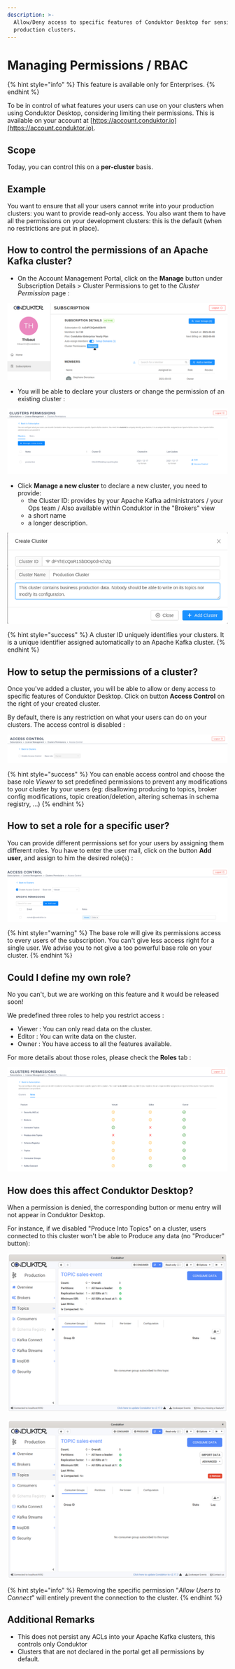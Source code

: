 ```yaml
---
description: >-
  Allow/Deny access to specific features of Conduktor Desktop for sensitive
  production clusters.
---
```


# Managing Permissions / RBAC

{% hint style="info" %}
This feature is available only for Enterprises.
{% endhint %}

To be in control of what features your users can use on your clusters when using Conduktor Desktop, considering limiting their permissions. This is available on your account at [https://account.conduktor.io](https://account.conduktor.io).

## Scope

Today, you can control this on a **per-cluster** basis.

## Example

You want to ensure that all your users cannot write into your production clusters: you want to provide read-only access. You also want them to have all the permissions on your development clusters: this is the default (when no restrictions are put in place).

## How to control the permissions of an Apache Kafka cluster?

* On the Account Management Portal, click on the **Manage** button under Subscription Details > Cluster Permissions to get to the _Cluster Permission_ page :

![](../../.gitbook/assets/image-2-.png)

* You will be able to declare your clusters or change the permission of an existing cluster :&#x20;

![](<../../.gitbook/assets/Screenshot 2021-12-17 at 16-52-59 Conduktor Customer Portal.png>)

* Click **Manage a new cluster** to declare a new cluster, you need to provide:
  * the Cluster ID: provides by your Apache Kafka administrators / your Ops team / Also available within Conduktor in the "Brokers" view
  * a short name
  * a longer description.&#x20;

![](../../.gitbook/assets/capture-decran-du-2021-08-26-16-07-44.png)

{% hint style="success" %}
A cluster ID uniquely identifies your clusters. It is a unique identifier assigned automatically to an Apache Kafka cluster.&#x20;
{% endhint %}

## How to setup the permissions of a cluster?

Once you've added a cluster, you will be able to allow or deny access to specific features of Conduktor Desktop. Click on button **Access Control** on the right of your created cluster.

By default, there is any restriction on what your users can do on your clusters. The access control is disabled :&#x20;

![](<../../.gitbook/assets/Screenshot 2021-12-17 at 16-58-09 Conduktor Customer Portal.png>)

{% hint style="success" %}
You can enable access control and choose the base role _Viewer_ to set predefined permissions to prevent any modifications to your cluster by your users (eg: disallowing producing to topics, broker config modifications, topic creation/deletion, altering schemas in schema registry, ...)​
{% endhint %}

## How to set a role for a specific user?

You can provide different permissions set for your users by assigning them different roles. You have to enter the user mail, click on the button **Add user**, and assign to him the desired role(s) :&#x20;

![](<../../.gitbook/assets/Screenshot 2021-12-17 at 17-07-23 Conduktor Customer Portal.png>)

{% hint style="warning" %}
The base role will give its permissions access to every users of the subscription. You can't give less access right for a single user. We advise you to not give a too powerful base role on your cluster.
{% endhint %}

## Could I define my own role?

No you can't, but we are working on this feature and it would be released soon!

We predefined three roles to help you restrict access :&#x20;

* Viewer : You can only read data on the cluster.
* Editor : You can write data on the cluster.
* Owner : You have access to all the features available.

For more details about those roles, please check the **Roles** tab :&#x20;

![](<../../.gitbook/assets/Screenshot 2021-12-17 at 17-17-51 Conduktor Customer Portal.png>)

## How does this affect Conduktor Desktop?

When a permission is denied, the corresponding button or menu entry will not appear in Conduktor Desktop.

For instance, if we disabled "Produce Into Topics" on a cluster, users connected to this cluster won't be able to Produce any data (no "Producer" button):

![Notice the lack of some buttons (⊕ producer , import data, ...)](../../.gitbook/assets/capture-decran-du-2021-08-26-17-43-22.png)

![Same view with all permissions enabled](../../.gitbook/assets/capture-decran-du-2021-08-26-17-42-03.png)

{% hint style="info" %}
Removing the specific permission "_Allow Users to Connect_" will entirely prevent the connection to the cluster.
{% endhint %}

## Additional Remarks

* This does not persist any ACLs into your Apache Kafka clusters, this controls only Conduktor
* Clusters that are not declared in the portal get all permissions by default.

